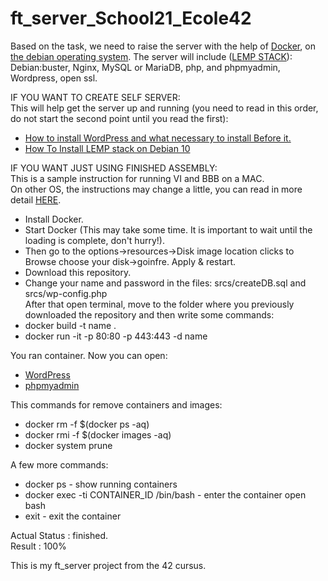 # ft_server_School21_Ecole42

Based on the task, we need to raise the server with the help of <a href="https://docs.docker.com/">Docker</a>, on <a href="https://www.debian.org/">the debian operating system</a>.
The server will include (<a href="https://lempstack.com/">LEMP STACK</a>): Debian:buster, Nginx, MySQL or MariaDB, php, and phpmyadmin, Wordpress, open ssl.

IF YOU WANT TO CREATE SELF SERVER:<br>
This will help get the server up and running (you need to read in this order, do not start the second point until you read the first):<br>
* <a href="https://wordpress.org/support/article/how-to-install-wordpress/">How to install WordPress and what necessary to install Before it.</a><br>
* <a href="https://www.digitalocean.com/community/tutorials/how-to-install-linux-nginx-mariadb-php-lemp-stack-on-debian-10">How To Install LEMP stack on Debian 10</a><br>

IF YOU WANT JUST USING FINISHED ASSEMBLY:<br>
This is a sample instruction for running VI and BBB on a MAC.<br>
On other OS, the instructions may change a little, you can read in more detail <a href="https://docs.docker.com/">HERE</a>.<br>

* Install Docker.<br>
* Start Docker (This may take some time. It is important to wait until the loading is complete, don't hurry!).<br>
* Then go to the options->resources->Disk image location clicks to Browse choose your disk->goinfre. Apply & restart.<br>
* Download this repository.<br>
* Change your name and password in the files: srcs/createDB.sql and srcs/wp-config.php<br>
After that open terminal, move to the folder where you previously downloaded the repository and then write some commands:<br>
* docker build -t name .<br>
* docker run -it -p 80:80 -p 443:443 -d name<br>

You ran container. Now you can open:<br>
* <a href="https://localhost/wordpress">WordPress</a><br>
* <a href="https://localhost/phpmyadmin/">phpmyadmin</a><br>

This commands for remove containers and images:<br>
* docker rm -f $(docker ps -aq)<br>
* docker rmi -f $(docker images -aq)<br>
* docker system prune<br>

A few more commands:<br>

* docker ps - show running containers<br>
* docker exec -ti CONTAINER_ID /bin/bash - enter the container open bash<br>
* exit - exit the container<br>

Actual Status : finished.<br>
Result : 100%<br>

This is my ft_server project from the 42 cursus.
